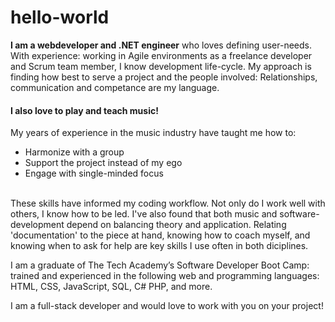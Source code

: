 # hello-world

<strong>I am a webdeveloper and .NET engineer</strong> who loves defining user-needs. With experience: working in Agile environments as a freelance developer and Scrum team member, I know development life-cycle. My approach is finding how best to serve a project and the people involved: Relationships, communication and competance are my language.

<h4>
I also love to play and teach music!</h4>

 My years of experience in the music industry have taught me how to: 
 - Harmonize with a group
 -  Support the project instead of my ego 
 -  Engage with single-minded focus
  
<br> These skills have informed my coding workflow. Not only do I work well with others, I know how to be led. I've also found that both music and software-development depend on balancing theory and application. Relating 'documentation' to the piece at hand, knowing how to coach myself, and knowing when to ask for help are key skills I use often in both diciplines.

I am a graduate of The Tech Academy’s Software Developer Boot Camp: trained and experienced in the following web and programming languages: HTML, CSS, JavaScript, SQL, C# PHP, and more.

I am a full-stack developer and would love to work with you on your project!
